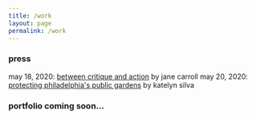 ```yaml
---
title: /work
layout: page
permalink: /work
---
```


### press
may 18, 2020: [between critique and action](https://omnia.sas.upenn.edu/story/between-critique-and-action) by jane carroll
may 20, 2020: [protecting philadelphia's public gardens](https://omnia.sas.upenn.edu/story/protecting-philadelphia%E2%80%99s-urban-gardens) by katelyn silva

### portfolio coming soon...
